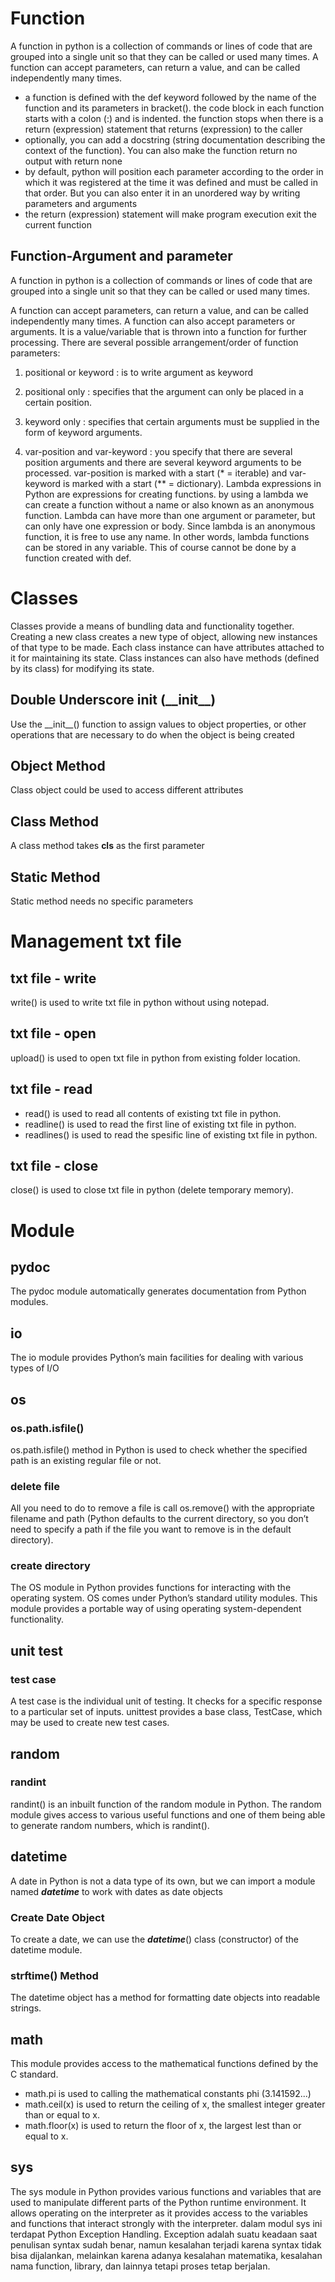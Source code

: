 # **Function**
A function in python is a collection of commands or lines of code that are grouped into a single unit so that they can be called or used many times. A function can accept parameters, can return a value, and can be called independently many times.
- a function is defined with the def keyword followed by the name of the function and its parameters in bracket(). the code block in each function starts with a colon (:) and is indented. the function stops when there is a return (expression) statement that returns (expression) to the caller
- optionally, you can add a docstring (string documentation describing the context of the function). You can also make the function return no output with return none
- by default, python will position each parameter according to the order in which it was registered at the time it was defined and must be called in that order. But you can also enter it in an unordered way by writing parameters and arguments 
- the return (expression) statement will make program execution exit the current function

## Function-Argument and parameter
A function in python is a collection of commands or lines of code that are grouped into a single unit so that they can be called or used many times.

A function can accept parameters, can return a value, and can be called independently many times. A function can also accept parameters or arguments. It is a value/variable that is thrown into a function for further processing.
There are several possible arrangement/order of function parameters:

1. positional or keyword : is to write argument as keyword

2. positional only : specifies that the argument can only be placed in a certain position.

3. keyword only : specifies that certain arguments must be supplied in the form of keyword arguments.

4. var-position and var-keyword : you specify that there are several position arguments and there are several keyword arguments to be processed. var-position is marked with a start (* = iterable) and var-keyword is marked with a start (** = dictionary).
Lambda expressions in Python are expressions for creating functions. by using a lambda we can create a function without a name or also known as an anonymous function. Lambda can have more than one argument or parameter, but can only have one expression or body. Since lambda is an anonymous function, it is free to use any name. In other words, lambda functions can be stored in any variable. This of course cannot be done by a function created with def.

# **Classes**
Classes provide a means of bundling data and functionality together. Creating a new class creates a new type of object, allowing new instances of that type to be made. Each class instance can have attributes attached to it for maintaining its state. Class instances can also have methods (defined by its class) for modifying its state.
## Double Underscore init (\_\_init\_\_)
Use the \_\_init\_\_() function to assign values to object properties, or other operations that are necessary to do when the object is being created
## Object Method
Class object could be used to access different attributes
## Class Method
A class method takes **cls** as the first parameter 
## Static Method
Static method needs no specific parameters

# **Management txt file**
## txt file - write 
write() is used to write txt file in python without using notepad.

## txt file - open
upload() is used to open txt file in python from existing folder location.

## txt file - read
* read() is used to read all contents of existing txt file in python.
* readline() is used to read the first line of existing txt file in python.
* readlines() is used to read the spesific line of existing txt file in python.

## txt file - close
close() is used to close txt file in python (delete temporary memory).

# **Module** 
## **pydoc**
The pydoc module automatically generates documentation from Python modules.

## **io**
The io module provides Python’s main facilities for dealing with various types of I/O


## **os**
### os.path.isfile()
os.path.isfile() method in Python is used to check whether the specified path is an existing regular file or not.

### delete file
All you need to do to remove a file is call os.remove() with the appropriate filename and path (Python defaults to the current directory, so you don’t need to specify a path if the file you want to remove is in the default directory).

### create directory
The OS module in Python provides functions for interacting with the operating system. OS comes under Python’s standard utility modules. This module provides a portable way of using operating system-dependent functionality.

## **unit test** 
### test case
A test case is the individual unit of testing. It checks for a specific response to a particular set of inputs. unittest provides a base class, TestCase, which may be used to create new test cases.

## **random**
### randint
randint() is an inbuilt function of the random module in Python. The random module gives access to various useful functions and one of them being able to generate random numbers, which is randint().

## **datetime**
A date in Python is not a data type of its own, but we can import a module named ***datetime*** to work with dates as date objects
### Create Date Object
To create a date, we can use the ***datetime***() class (constructor) of the datetime module.
### strftime() Method
The datetime object has a method for formatting date objects into readable strings.

## **math**
This module provides access to the mathematical functions defined by the C standard.
* math.pi is used to calling the mathematical constants phi (3.141592...)
* math.ceil(x) is used to return the ceiling of x, the smallest integer greater than or equal to x.
* math.floor(x) is used to return the floor of x, the largest lest than or equal to x.

## **sys**
The sys module in Python provides various functions and variables that are used to manipulate different parts of the Python runtime environment. It allows operating on the interpreter as it provides access to the variables and functions that interact strongly with the interpreter. 
dalam modul sys ini terdapat Python Exception Handling. Exception adalah suatu keadaan saat penulisan syntax sudah benar, namun kesalahan terjadi karena syntax tidak bisa dijalankan, melainkan karena adanya kesalahan matematika, kesalahan nama function, library, dan lainnya tetapi proses tetap berjalan.